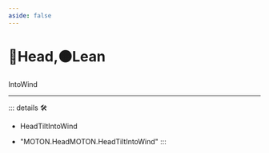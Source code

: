 ```yaml
---
aside: false
---
```

# 🔷Head,🟠Lean

IntoWind

---

<!-- =================================================== -->
<!-- =================================================== -->
<!-- =================================================== -->
<!-- =================================================== -->
<!-- =================================================== -->
::: details 🛠

- HeadTiltIntoWind

- "MOTON.HeadMOTON.HeadTiltIntoWind"
:::
